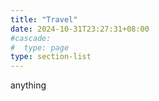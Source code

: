 ```yaml
---
title: "Travel"
date: 2024-10-31T23:27:31+08:00
#cascade:
#  type: page
type: section-list 
---
```


anything

